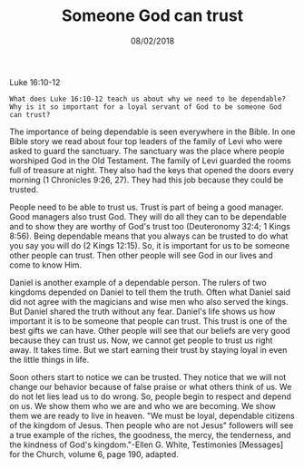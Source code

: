 ﻿---
title:  Someone God can trust
date:   08/02/2018
---

Luke 16:10-12

`What does Luke 16:10-12 teach us about why we need to be dependable? Why is it so important for a loyal servant of God to be someone God can trust?`

The importance of being dependable is seen everywhere in the Bible. In one Bible story we read about four top leaders of the family of Levi who were asked to guard the sanctuary. The sanctuary was the place where people worshiped God in the Old Testament. The family of Levi guarded the rooms full of treasure at night. They also had the keys that opened the doors every morning (1 Chronicles 9:26, 27). They had this job because they could be trusted. 

People need to be able to trust us. Trust is part of being a good manager. Good managers also trust God. They will do all they can to be dependable and to show they are worthy of God's trust too (Deuteronomy 32:4; 1 Kings 8:56). Being dependable means that you always can be trusted to do what you say you will do (2 Kings 12:15). So, it is important for us to be someone other people can trust. Then other people will see God in our lives and come to know Him. 

Daniel is another example of a dependable person. The rulers of two kingdoms depended on Daniel to tell them the truth. Often what Daniel said did not agree with the magicians and wise men who also served the kings. But Daniel shared the truth without any fear. Daniel's life shows us how important it is to be someone that people can trust. This trust is one of the best gifts we can have. Other people will see that our beliefs are very good because they can trust us. Now, we cannot get people to trust us right away. It takes time. But we start earning their trust by staying loyal in even the little things in life. 

Soon others start to notice we can be trusted. They notice that we will not change our behavior because of false praise or what others think of us. We do not let lies lead us to do wrong. So, people begin to respect and depend on us. We show them who we are and who we are becoming. We show them we are ready to live in heaven. "We must be loyal, dependable citizens of the kingdom of Jesus. Then people who are not Jesus" followers will see a true example of the riches, the goodness, the mercy, the tenderness, and the kindness of God's kingdom."-Ellen G. White, Testimonies [Messages] for the Church, volume 6, page 190, adapted. 